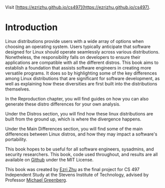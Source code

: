 Visit [https://ezrizhu.github.io/cs497](https://ezrizhu.github.io/cs497).

# Introduction 

Linux distributions provide users with a wide array of options when choosing an
operating system. Users typically anticipate that software designed for Linux
should operate seamlessly across various distributions. Nonetheless, the
responsibility falls on developers to ensure their applications are compatible
with all the different distros. This book aims to establish a foundation that
assists software engineers in creating more versatile programs. It does so by
highlighting some of the key differences among Linux distributions that are
significant for software development, as well as explaining how these
diversities are first built into the distributions themselves.

In the Reproduction chapter, you will find guides on how you can also generate
these distro differences for your own analysis.

Under the Distros section, you will find how these linux distributions are built
from the ground up, which is where the divergence happens.

Under the Main Differences section, you will find some of the main differences
between Linux distros, and how they may impact a software's portability.

This book hopes to be useful for all software engineers, sysadmins, and security
researchers. This book, code used throughout, and results are all available on
[Github](https://github.com/ezrizhu/cs497) under the MIT License.

This book was created by [Ezri Zhu](https://ezrizhu.com) as the final project
for CS 497 Independent Study at the Stevens Institute of Technology, advised by
Professor [Michael Greenberg](https://www.stevens.edu/profile/mgreenbe).
